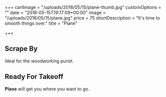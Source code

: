 +++
cartImage = "/uploads/2018/05/15/plane-thumb.jpg"
customOptions = ""
date = "2018-05-15T19:17:09+00:00"
image = "/uploads/2018/05/15/plane.jpg"
price = 75
shortDescription = "It's time to smooth things over."
title = "Plane"

+++
## Scrape By

Ideal for the woodworking purist.

## Ready For Takeoff

**Plane** will get you where you want to go.